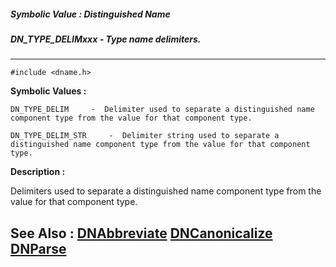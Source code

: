 ##### Symbolic Value : Distinguished Name
##### DN_TYPE_DELIMxxx - Type name delimiters.
---
```
#include <dname.h>
```

**Symbolic Values :**

	DN_TYPE_DELIM	  -  Delimiter used to separate a distinguished name component type from the value for that component type.

	DN_TYPE_DELIM_STR	  -  Delimiter string used to separate a distinguished name component type from the value for that component type.


**Description :**

Delimiters used to separate a distinguished name component type from the value for that component type.


**See Also :**
[DNAbbreviate](/domino-c-api-docs/reference/Func/DNAbbreviate)
[DNCanonicalize](/domino-c-api-docs/reference/Func/DNCanonicalize)
[DNParse](/domino-c-api-docs/reference/Func/DNParse)
---
